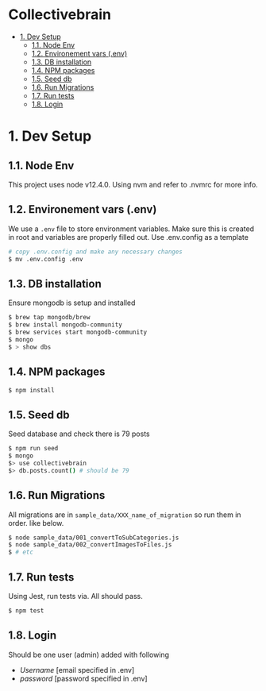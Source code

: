 Collectivebrain
===============
<!-- TOC -->

- [1. Dev Setup](#1-dev-setup)
  - [1.1. Node Env](#11-node-env)
  - [1.2. Environement vars (.env)](#12-environement-vars-env)
  - [1.3. DB installation](#13-db-installation)
  - [1.4. NPM packages](#14-npm-packages)
  - [1.5. Seed db](#15-seed-db)
  - [1.6. Run Migrations](#16-run-migrations)
  - [1.7. Run tests](#17-run-tests)
  - [1.8. Login](#18-login)

<!-- /TOC -->

# 1. Dev Setup

## 1.1. Node Env
This project uses node v12.4.0. Using nvm and refer to .nvmrc for more info.

## 1.2. Environement vars (.env)
We use a `.env` file to store environment variables. Make sure this is created in root and variables are properly filled out. Use .env.config as a template
``` sh
# copy .env.config and make any necessary changes
$ mv .env.config .env
```
## 1.3. DB installation
Ensure mongodb is setup and installed

``` sh
$ brew tap mongodb/brew
$ brew install mongodb-community
$ brew services start mongodb-community
$ mongo 
$ > show dbs
```
## 1.4. NPM packages
``` sh
$ npm install


```
## 1.5. Seed db
Seed database and check there is 79 posts
``` sh
$ npm run seed
$ mongo
$> use collectivebrain
$> db.posts.count() # should be 79
```

## 1.6. Run Migrations
All migrations are in `sample_data/XXX_name_of_migration` so run them in order. like below.

``` sh
$ node sample_data/001_convertToSubCategories.js
$ node sample_data/002_convertImagesToFiles.js 
$ # etc
```

## 1.7. Run tests
Using Jest, run tests via. All should pass.
```sh
$ npm test
```

## 1.8. Login 
Should be one user (admin) added with following
  - *Username* [email specified in .env]
  - *password* [password specified in .env]